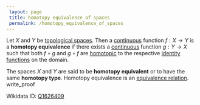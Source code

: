 ```yaml
---
 layout: page
 title: homotopy equivalence of spaces
 permalink: /homotopy_equivalence_of_spaces
---
```


Let $X$ and $Y$ be [topological spaces](https://defsmath.github.io/DefsMath/topological_space). Then a [continuous](https://defsmath.github.io/DefsMath/continuous) function $f:X\to Y$ is a **homotopy equivalence** if there exists a [continuous](https://defsmath.github.io/DefsMath/continuous) function $g:Y\to X$ such that both $f\circ g$ and $g\circ f$ are [homotopic](https://defsmath.github.io/DefsMath/homotopy) to the respective [identity functions](https://defsmath.github.io/DefsMath/identity_function) on the domain. 

The spaces $X$ and $Y$ are said to be **homotopy equivalent** or to have the same **homotopy type**. Homotopy equivalence is an [equivalence relation](https://defsmath.github.io/DefsMath/equivalence_relation).
write_proof 

Wikidata ID: [Q1626409](https://www.wikidata.org/wiki/Q1626409)